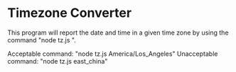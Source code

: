 # Timezone Converter

This program will report the date and time in a given time zone
by using the command "node tz.js <TIMEZONE>". 

Acceptable command: "node tz.js America/Los_Angeles"
Unacceptable command: "node tz.js east_china"